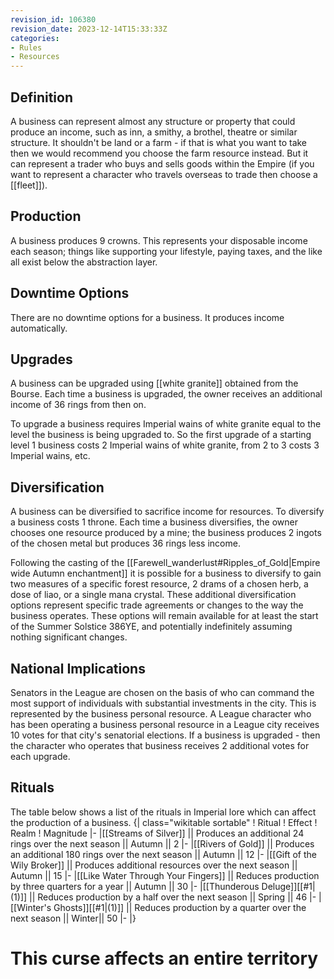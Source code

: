```yaml
---
revision_id: 106380
revision_date: 2023-12-14T15:33:33Z
categories:
- Rules
- Resources
---
```


## Definition
A business can represent almost any structure or property that could produce an income, such as inn, a smithy, a brothel, theatre or similar structure. It shouldn't be land or a farm - if that is what you want to take then we would recommend you choose the farm resource instead. But it can represent a trader who buys and sells goods within the Empire (if you want to represent a character who travels overseas to trade then choose a [[fleet]]).

## Production
A business produces 9 crowns. This represents your disposable income each season; things like supporting your lifestyle, paying taxes, and the like all exist below the abstraction layer.

## Downtime Options
There are no downtime options for a business. It produces income automatically.

## Upgrades
A business can be upgraded using [[white granite]] obtained from the Bourse. Each time a business is upgraded, the owner receives an additional income of 36 rings from then on.

To upgrade a business requires Imperial wains of white granite equal to the level the business is being upgraded to. So the first upgrade of a starting level 1 business costs 2 Imperial wains of white granite, from 2 to 3 costs 3 Imperial wains, etc.

## Diversification
A business can be diversified to sacrifice income for resources. To diversify a business costs 1 throne. Each time a business diversifies, the owner chooses one resource produced by a mine; the business produces 2 ingots of the chosen metal but produces 36 rings less income. 

Following the casting of the [[Farewell_wanderlust#Ripples_of_Gold|Empire wide Autumn enchantment]] it is possible for a business to diversify to gain two measures of a specific forest resource, 2 drams of a chosen herb, a dose of liao, or a single mana crystal. These additional diversification options represent specific trade agreements or changes to the way the business operates. These options will remain available for at least the start of the Summer Solstice 386YE, and potentially indefinitely assuming nothing significant changes.

## National Implications
Senators in the League are chosen on the basis of who can command the most support of individuals with substantial investments in the city. This is represented by the business personal resource. A League character who has been operating a business personal resource in a League city receives 10 votes for that city's senatorial elections. If a business is upgraded - then the character who operates that business receives 2 additional votes for each upgrade.

## Rituals
The table below shows a list of the rituals in Imperial lore which can affect the production of a business.
{| class="wikitable sortable"
! Ritual
! Effect
! Realm
! Magnitude
|-
|[[Streams of Silver]] || Produces an additional 24 rings over the next season || Autumn || 2
|-
|[[Rivers of Gold]] || Produces an additional 180 rings over the next season || Autumn || 12
|-
|[[Gift of the Wily Broker]] || Produces additional resources over the next season || Autumn || 15
|-
|[[Like Water Through Your Fingers]] || Reduces production by three quarters for a year || Autumn || 30
|-
|[[Thunderous Deluge]][[#1|(1)]] || Reduces production by a half over the next season || Spring || 46
|-
|[[Winter's Ghosts]][[#1|(1)]] || Reduces production by a quarter over the next season || Winter|| 50
|-
|}

# This curse affects an entire territory



